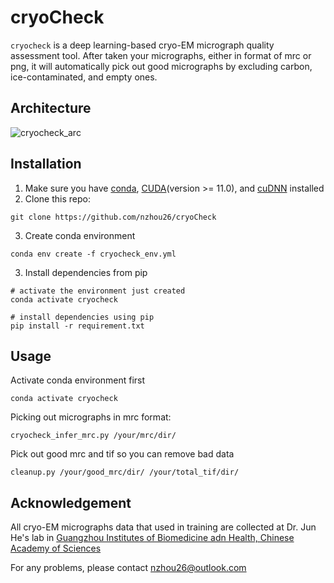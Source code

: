 # cryoCheck
`cryocheck` is a deep learning-based cryo-EM micrograph quality assessment tool. After taken your micrographs, either in format of mrc or png, it will automatically pick out good micrographs by excluding carbon, ice-contaminated, and empty ones. 
## Architecture
![cryocheck_arc](images/cryocheck_arc.png)
## Installation
1. Make sure you have [conda](https://docs.conda.io/en/latest/miniconda.html), [CUDA](https://developer.nvidia.com/cuda-toolkit)(version >= 11.0), and [cuDNN](https://developer.nvidia.com/cudnn) installed
2. Clone this repo:
```
git clone https://github.com/nzhou26/cryoCheck
```
3. Create conda environment
```
conda env create -f cryocheck_env.yml
```
3. Install dependencies from pip
```
# activate the environment just created
conda activate cryocheck

# install dependencies using pip
pip install -r requirement.txt
```
## Usage
Activate conda environment first
```
conda activate cryocheck
```
Picking out micrographs in mrc format:
```
cryocheck_infer_mrc.py /your/mrc/dir/
```
Pick out good mrc and tif so you can remove bad data
```
cleanup.py /your/good_mrc/dir/ /your/total_tif/dir/
```
## Acknowledgement
All cryo-EM micrographs data that used in training are collected at Dr. Jun He's lab in [Guangzhou Institutes of Biomedicine adn Health, Chinese Academy of Sciences](http://www.gibh.cas.cn/)

For any problems, please contact nzhou26@outlook.com
